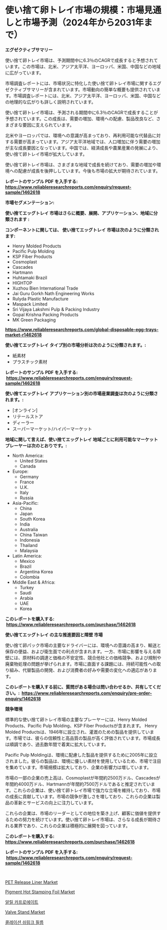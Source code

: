 <p><h1>使い捨て卵トレイ市場の規模：市場見通しと市場予測（2024年から2031年まで）</h1></p><p><strong>エグゼクティブサマリー</strong></p>
<p><p>使い捨て卵トレイ市場は、予測期間中に6.3％のCAGRで成長すると予想されています。この市場は、北米、アジア太平洋、ヨーロッパ、米国、中国などの地域に広がっています。</p><p>市場調査レポートには、市場状況に特化した使い捨て卵トレイ市場に関するエグゼクティブサマリーが含まれています。市場動向の簡単な概要も提供されています。市場調査レポートには、北米、アジア太平洋、ヨーロッパ、米国、中国などの地理的な広がりも詳しく説明されています。</p><p>使い捨て卵トレイ市場は、予測される期間中に6.3％のCAGRで成長することが予想されています。この成長は、需要の増加、環境への配慮、製品改良など、さまざまな要因に支えられています。</p><p>北米やヨーロッパでは、環境への意識が高まっており、再利用可能な代替品に対する需要が高まっています。アジア太平洋地域では、人口増加に伴う需要の増加が主な成長要因となっています。中国では、経済成長や農業産業の発展により、使い捨て卵トレイ市場が拡大しています。</p><p>使い捨て卵トレイ市場は、さまざまな地域で成長を続けており、需要の増加や環境への配慮が成長を後押ししています。今後も市場の拡大が期待されています。</p></p>
<p><strong>レポートのサンプル PDF を入手する: <a href="https://www.reliableresearchreports.com/enquiry/request-sample/1462618">https://www.reliableresearchreports.com/enquiry/request-sample/1462618</a></strong></p>
<p><strong>市場セグメンテーション:</strong></p>
<p><strong> 使い捨てエッグトレイ 市場はさらに概要、展開、アプリケーション、地域に分類されます :</strong></p>
<p><strong>コンポーネントに関しては、 使い捨てエッグトレイ 市場は次のように分類されます: &nbsp;</strong></p>
<p><ul><li>Henry Molded Products</li><li>Pacific Pulp Molding</li><li>KSP Fiber Products</li><li>Cosmoplast</li><li>Cascades</li><li>Hartmann</li><li>Huhtamaki Brazil</li><li>HIGHTOP</li><li>Xuzhou Bien International Trade</li><li>Jai Guru Gorkh Nath Engineering Works</li><li>Rulyda Plastic Manufacture</li><li>Maspack Limited</li><li>Sri Vijaya Lakshmi Pulp & Packing Industry</li><li>Gopal Krishna Packing Products</li><li>MK Green Packaging</li></ul></p>
<p><strong><a href="https://www.reliableresearchreports.com/global-disposable-egg-trays-market-r1462618">https://www.reliableresearchreports.com/global-disposable-egg-trays-market-r1462618</a></strong></p>
<p><strong> 使い捨てエッグトレイ タイプ別の市場分析は次のように分類されます。:</strong></p>
<p><ul><li>紙素材</li><li>プラスチック素材</li></ul></p>
<p><strong>レポートのサンプル PDF を入手する: &nbsp;<a href="https://www.reliableresearchreports.com/enquiry/request-sample/1462618">https://www.reliableresearchreports.com/enquiry/request-sample/1462618</a></strong></p>
<p><strong> 使い捨てエッグトレイ アプリケーション別の市場産業調査は次のように分類されます。:</strong></p>
<p><ul><li>[オンライン]</li><li>リテールストア</li><li>ディーラー</li><li>スーパーマーケット/ハイパーマーケット</li></ul></p>
<p><strong>地域に関して言えば、使い捨てエッグトレイ 地域ごとに利用可能なマーケットプレーヤーは次のとおりです。:</strong></p>
<p><ul>
    <li>
        North America:
        <ul>
            <li>United States</li>
            <li>Canada</li>
        </ul>
    </li>
    <li>
        Europe:
        <ul>
            <li>Germany</li>
            <li>France</li>
            <li>U.K.</li>
            <li>Italy</li>
            <li>Russia</li>
        </ul>
    </li>
    <li>
        Asia-Pacific:
        <ul>
            <li>China</li>
            <li>Japan</li>
            <li>South Korea</li>
            <li>India</li>
            <li>Australia</li>
            <li>China Taiwan</li>
            <li>Indonesia</li>
            <li>Thailand</li>
            <li>Malaysia</li>
        </ul>
    </li>
    <li>
        Latin America:
        <ul>
            <li>Mexico</li>
            <li>Brazil</li>
            <li>Argentina Korea</li>
            <li>Colombia</li>
        </ul>
    </li>
    <li>
        Middle East & Africa:
        <ul>
            <li>Turkey</li>
            <li>Saudi</li>
            <li>Arabia</li>
            <li>UAE</li>
            <li>Korea</li>
        </ul>
    </li>
    </ul></p>
<p><strong>このレポートを購入する: &nbsp;<a href="https://www.reliableresearchreports.com/purchase/1462618">https://www.reliableresearchreports.com/purchase/1462618</a></strong></p>
<p><strong>使い捨てエッグトレイ の主な推進要因と障壁 市場</strong></p>
<p><p>使い捨て卵パック市場の主要なドライバーには、環境への意識の高まり、輸送と保存の便益、および衛生面での利点が含まれます。一方、市場に影響を与える障壁には、原材料の調達と価格の不安定性、競合他社との価格競争、および規制や廃棄物処理の問題が挙げられます。市場に直面する課題には、持続可能性への取り組み、代替製品の開発、および消費者の好みや需要の変化への適応があります。</p></p>
<p><strong>このレポートを購入する前に、質問がある場合は問い合わせるか、共有してください。:&nbsp; <a href="https://www.reliableresearchreports.com/enquiry/pre-order-enquiry/1462618">https://www.reliableresearchreports.com/enquiry/pre-order-enquiry/1462618</a></strong></p>
<p><strong>競争環境</strong></p>
<p><p>標準的な使い捨て卵トレイ市場の主要なプレーヤーには、Henry Molded Products、Pacific Pulp Molding、KSP Fiber Productsが含まれます。 Henry Molded Productsは、1946年に設立され、灌漑のための製品を提供しています。市場では、彼らの信頼性と高品質の製品が高く評価されています。市場成長は順調であり、過去数年間で着実に拡大しています。</p><p>Pacific Pulp Moldingは、環境に配慮した製品を提供するために2005年に設立されました。彼らの製品は、環境に優しい素材を使用しているため、市場で注目を集めています。市場規模は拡大しており、企業の影響力は増しています。</p><p>市場の一部の企業の売上高は、Cosmoplastが年間約2500万ドル、Cascadesが年間約4000万ドル、Hartmannが年間約7500万ドルであると推定されています。これらの企業は、使い捨て卵トレイ市場で強力な立場を維持しており、市場の成長に貢献しています。市場の競争が激しさを増しており、これらの企業は製品の革新とサービスの向上に注力しています。</p><p>これらの企業は、市場のリーダーとしての地位を築き上げ、顧客に価値を提供するための努力を続けています。使い捨て卵トレイ市場は、さらなる成長が期待される業界であり、これらの企業は積極的に展開を図っています。</p></p>
<p><strong>このレポートを購入する: &nbsp; <a href="https://www.reliableresearchreports.com/purchase/1462618">https://www.reliableresearchreports.com/purchase/1462618</a></strong></p>
<p><strong>レポートのサンプル PDF を入手する: &nbsp;<a href="https://www.reliableresearchreports.com/enquiry/request-sample/1462618">https://www.reliableresearchreports.com/enquiry/request-sample/1462618</a></strong><strong></strong></p>
<p>&nbsp;</p>
<p><p><a href="https://issuu.com/reportprime-2/docs/pet-release-liner-market-size-2030.pptx">PET Release Liner Market</a></p><p><a href="https://issuu.com/reportprime-2/docs/pigment-hot-stamping-foil-market-size-2030.pptx">Pigment Hot Stamping Foil Market</a></p><p><a href="https://github.com/lzrvbyqzftro57/Market-Research-Report-List-1/blob/main/102464327853.md">알릴 카프로에이트</a></p><p><a href="https://view.publitas.com/reportprime-1/valve-stand-market-furnishes-information-on-market-share-market-trends-and-market-growth/">Valve Stand Market</a></p><p><a href="https://github.com/vs019sa3m8x/Market-Research-Report-List-1/blob/main/257151827854.md">콜레이션 쉬링크 필름</a></p></p>